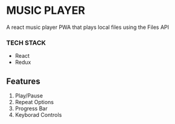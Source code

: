 # MUSIC PLAYER

 A react music player PWA that plays local files using the Files API


### TECH STACK
- React
- Redux

## Features
1. Play/Pause
1. Repeat Options
1. Progress Bar
1. Keyborad Controls 

